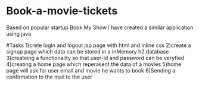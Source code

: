 # Book-a-movie-tickets
Based on popular startup Book My Show i have created a similar application using java

#Tasks
1)crete login and logout  jsp page with html and inline css 
2)create a signup page which data can be stored in a inMemory h2 database
3)createing a functionality so that user-id and password can be veryfied 
4)creating  a home page which reperasent the data of a movies
5)home page will ask for user email and movie he wants to book
6)Sending a confirmation to the mail to the user 


